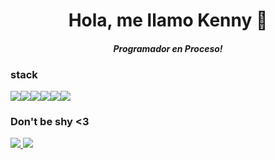 <!DOCTYPE html>
<html>
    <h1 align="center" id="dynamicText">Hola, me llamo Kenny 🌊</h1>
    <h4 align="center"><i>Programador en Proceso!</i></h4>
    <p align="center">
    </p>

<h3 align="left">stack</h3>
<div style="display: flex">
  <img
    src="https://img.shields.io/badge/HTML5-E34F26?style=for-the-badge&logo=html5&logoColor=white"
  />
  <img
    src="https://img.shields.io/badge/CSS3-1572B6?style=for-the-badge&logo=css3&logoColor=white"
  />
 <img
      src="https://img.shields.io/badge/JavaScript-323330?style=for-the-badge&logo=javascript&logoColor=F7DF1E"
  />
 <img
      src="https://img.shields.io/badge/Bootstrap-563D7C?style=for-the-badge&logo=bootstrap&logoColor=white"
  />
 <img
      src="https://img.shields.io/badge/Java-007396?style=for-the-badge&logo=java&logoColor=white"
  />
 <img
      src="https://img.shields.io/badge/MySQL-005C84?style=for-the-badge&logo=mysql&logoColor=white"
  />
</div>
<h3 align="left">Don't be shy <3</h3>

<p align="left">
    <a href="https://www.instagram.com/solomon_lijo/">
      <img
           src="https://img.shields.io/badge/Instagram-E4405F?style=for-the-badge&logo=instagram&logoColor=white"
    />
    </a>
    <a href="YOUR_LINKEDIN_PROFILE_URL">
      <img
           src="https://img.shields.io/badge/LinkedIn-0077B5?style=for-the-badge&logo=linkedin&logoColor=white"
    />
    </a>
</p>
</html>
